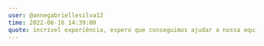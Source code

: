 ```yaml
---
user: @annegabriellesilva12
time: 2022-06-16 14:39:00
quote: incrível experiência, espero que conseguimos ajudar a nossa equipe em trabalho em grupo espero que todos gostem 
---
```

